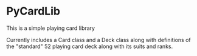 # PyCardLib
This is a simple playing card library

Currently includes a Card class and a Deck class along with definitions of the "standard" 52 playing card deck along with its suits and ranks.
